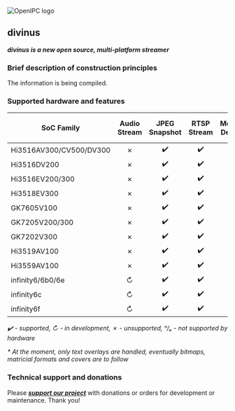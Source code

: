 ![OpenIPC logo][logo]

## divinus
**_divinus is a new open source, multi-platform streamer_**

### Brief description of construction principles

The information is being compiled.


### Supported hardware and features

| SoC Family              | Audio Stream | JPEG Snapshot | RTSP Stream | Motion Detect | On-Screen Display* |
|-------------------------|:------------:|:-------------:|:-----------:|:-------------:|:------------------:|
| Hi3516AV300/CV500/DV300 | ✗            | ✔️           | ✔️          | ✗            | ✔️                 |
| Hi3516DV200             | ✗            | ✔️           | ✔️          | ✗            | ✔️                 |
| Hi3516EV200/300         | ✗            | ✔️           | ✔️          | ✗            | ✔️                 |
| Hi3518EV300             | ✗            | ✔️           | ✔️          | ✗            | ✔️                 |
| GK7605V100              | ✗            | ✔️           | ✔️          | ✗            | ✔️                 |
| GK7205V200/300          | ✗            | ✔️           | ✔️          | ✗            | ✔️                 |
| GK7202V300              | ✗            | ✔️           | ✔️          | ✗            | ✔️                 |
| Hi3519AV100             | ✗            | ✔️           | ✔️          | ✗            | ✔️                 |
| Hi3559AV100             | ✗            | ✔️           | ✔️          | ✗            | ✔️                 |
| infinity6/6b0/6e        | ↻            | ✔️           | ✔️          | ✗            | ✔️                 |
| infinity6c              | ↻            | ✔️           | ✔️          | ✗            | ✔️                 |
| infinity6f              | ↻            | ✔️           | ✔️          | ✗            | ✔️                 |

_✔️ - supported, ↻ - in development, ✗ - unsupported, ⁿ/ₐ - not supported by hardware_

_* At the moment, only text overlays are handled, eventually bitmaps, matricial formats and covers are to follow_


### Technical support and donations

Please **_[support our project](https://openipc.org/support-open-source)_** with donations or orders for development or maintenance. Thank you!


[logo]: https://openipc.org/assets/openipc-logo-black.svg
